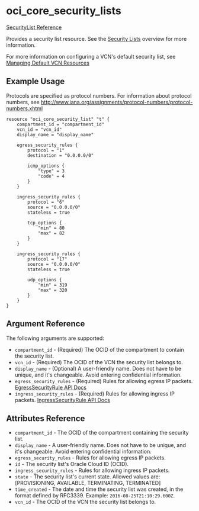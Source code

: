 # oci\_core\_security\_lists

[SecurityList Reference][b38fec4c]

  [b38fec4c]: https://docs.us-phoenix-1.oraclecloud.com/api/#/en/iaas/20160918/SecurityList/ "SecurityListReference"

Provides a security list resource.
See the [Security Lists](https://docs.us-phoenix-1.oraclecloud.com/Content/Network/Concepts/securitylists.htm)
overview for more information.

For more information on configuring a VCN's default security list, 
see [Managing Default VCN Resources](https://github.com/oracle/terraform-provider-oci/blob/master/docs/Managing%20Default%20Resources.md)

## Example Usage

Protocols are specified as protocol numbers. For information about protocol numbers, see
http://www.iana.org/assignments/protocol-numbers/protocol-numbers.xhtml

```
resource "oci_core_security_list" "t" {
    compartment_id = "compartment_id"
    vcn_id = "vcn_id"
    display_name = "display_name"

    egress_security_rules {
        protocol = "1"
        destination = "0.0.0.0/0"

        icmp_options {
            "type" = 3
            "code" = 4
        }
    }

    ingress_security_rules {
        protocol = "6"
        source = "0.0.0.0/0"
        stateless = true

        tcp_options {
            "min" = 80
            "max" = 82
        }
    }

    ingress_security_rules {
        protocol = "17"
        source = "0.0.0.0/0"
        stateless = true

        udp_options {
            "min" = 319
            "max" = 320
        }
    }
}
```

## Argument Reference

The following arguments are supported:

* `compartment_id` - (Required) The OCID of the compartment to contain the security list.
* `vcn_id` - (Required) The OCID of the VCN the security list belongs to.
* `display_name` - (Optional) A user-friendly name. Does not have to be unique, and it's changeable. Avoid entering confidential information.
* `egress_security_rules` - (Required) Rules for allowing egress IP packets. [EgressSecurityRule API Docs](https://docs.us-phoenix-1.oraclecloud.com/api/#/en/iaas/20160918/EgressSecurityRule/)
* `ingress_security_rules` - (Required) Rules for allowing ingress IP packets. [IngressSecurityRule API Docs](https://docs.us-phoenix-1.oraclecloud.com/api/#/en/iaas/20160918/IngressSecurityRule/)

## Attributes Reference

* `compartment_id` - The OCID of the compartment containing the security list.
* `display_name` - A user-friendly name. Does not have to be unique, and it's changeable. Avoid entering confidential information.
* `egress_security_rules` - Rules for allowing egress IP packets.
* `id` - The security list's Oracle Cloud ID (OCID).
* `ingress_security_rules` - Rules for allowing ingress IP packets.
* `state` - The security list's current state. Allowed values are: [PROVISIONING, AVAILABLE, TERMINATING, TERMINATED]
* `time_created` - The date and time the security list was created, in the format defined by RFC3339. Example: `2016-08-25T21:10:29.600Z`.
* `vcn_id` - The OCID of the VCN the security list belongs to.
